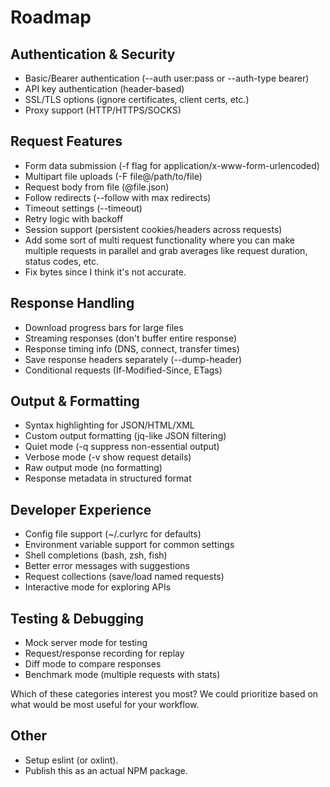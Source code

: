 # Roadmap

## Authentication & Security

- Basic/Bearer authentication (--auth user:pass or --auth-type bearer)
- API key authentication (header-based)
- SSL/TLS options (ignore certificates, client certs, etc.)
- Proxy support (HTTP/HTTPS/SOCKS)

## Request Features

- Form data submission (-f flag for application/x-www-form-urlencoded)
- Multipart file uploads (-F file@/path/to/file)
- Request body from file (@file.json)
- Follow redirects (--follow with max redirects)
- Timeout settings (--timeout)
- Retry logic with backoff
- Session support (persistent cookies/headers across requests)
- Add some sort of multi request functionality where you can make multiple requests in parallel and grab averages like request duration, status codes, etc.
- Fix bytes since I think it's not accurate.

## Response Handling

- Download progress bars for large files
- Streaming responses (don't buffer entire response)
- Response timing info (DNS, connect, transfer times)
- Save response headers separately (--dump-header)
- Conditional requests (If-Modified-Since, ETags)

## Output & Formatting

- Syntax highlighting for JSON/HTML/XML
- Custom output formatting (jq-like JSON filtering)
- Quiet mode (-q suppress non-essential output)
- Verbose mode (-v show request details)
- Raw output mode (no formatting)
- Response metadata in structured format

## Developer Experience

- Config file support (~/.curlyrc for defaults)
- Environment variable support for common settings
- Shell completions (bash, zsh, fish)
- Better error messages with suggestions
- Request collections (save/load named requests)
- Interactive mode for exploring APIs

## Testing & Debugging

- Mock server mode for testing
- Request/response recording for replay
- Diff mode to compare responses
- Benchmark mode (multiple requests with stats)

Which of these categories interest you most? We could prioritize based on what would be most useful for your workflow.

## Other

- Setup eslint (or oxlint).
- Publish this as an actual NPM package.
